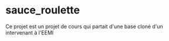 # sauce_roulette  
Ce projet est un projet de cours qui partait d'une base cloné d'un intervenant à l'EEMI

